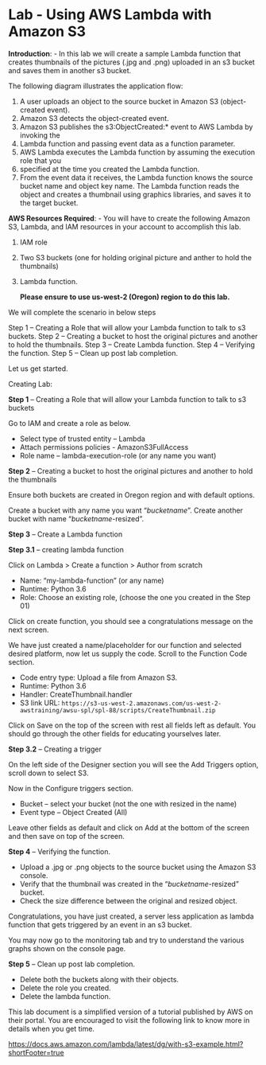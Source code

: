 # Lab - Using AWS Lambda with Amazon S3

**Introduction**: - In this lab we will create a sample Lambda function that creates thumbnails of
the pictures (.jpg and .png) uploaded in an s3 bucket and saves them in another s3 bucket.

The following diagram illustrates the application flow:

1.  A user uploads an object to the source bucket in Amazon S3 (object-created event).
2.  Amazon S3 detects the object-created event.
3.  Amazon S3 publishes the s3:ObjectCreated:\* event to AWS Lambda by invoking the
4.  Lambda function and passing event data as a function parameter.
5.  AWS Lambda executes the Lambda function by assuming the execution role that you
6.  specified at the time you created the Lambda function.
7.  From the event data it receives, the Lambda function knows the source bucket name
    and object key name. The Lambda function reads the object and creates a thumbnail
    using graphics libraries, and saves it to the target bucket.

**AWS Resources Required**: - You will have to create the following Amazon S3, Lambda, and IAM
    resources in your account to accomplish this lab.

1.  IAM role
2.  Two S3 buckets (one for holding original picture and anther to hold the thumbnails)
3.  Lambda function.

    **Please ensure to use us-west-2 (Oregon) region to do this lab.**

We will complete the scenario in below steps

Step 1 – Creating a Role that will allow your Lambda function to talk to s3 buckets.
Step 2 – Creating a bucket to host the original pictures and another to hold the thumbnails.
Step 3 – Create Lambda function.
Step 4 – Verifying the function.
Step 5 – Clean up post lab completion.

Let us get started.

Creating Lab:

**Step 1** – Creating a Role that will allow your Lambda function to talk to s3 buckets

Go to IAM and create a role as below.

-   Select type of trusted entity – Lambda
-   Attach permissions policies - AmazonS3FullAccess
-   Role name – lambda-execution-role (or any name you want)

**Step 2** – Creating a bucket to host the original pictures and another to hold the thumbnails

Ensure both buckets are created in Oregon region and with default options.

Create a bucket with any name you want “_bucketname_”.
Create another bucket with name “_bucketname_-resized”.

**Step 3** – Create a Lambda function

**Step 3.1** – creating lambda function

Click on Lambda > Create a function > Author from scratch

-   Name: “my-lambda-function” (or any name)
-   Runtime: Python 3.6
-   Role: Choose an existing role, (choose the one you created in the Step 01)

Click on create function, you should see a congratulations message on the next screen.

We have just created a name/placeholder for our function and selected desired platform, now let us supply the code.
Scroll to the Function Code section.

-   Code entry type: Upload a file from Amazon S3.
-   Runtime: Python 3.6
-   Handler: CreateThumbnail.handler
-   S3 link URL: `https://s3-us-west-2.amazonaws.com/us-west-2-awstraining/awsu-spl/spl-88/scripts/CreateThumbnail.zip`

Click on Save on the top of the screen with rest all fields left as default. You should go through the other fields for educating yourselves later.

**Step 3.2** – Creating a trigger

On the left side of the Designer section you will see the Add Triggers option, scroll down to select S3.

Now in the Configure triggers section.

-   Bucket – select your bucket (not the one with resized in the name)
-   Event type – Object Created (All)

Leave other fields as default and click on Add at the bottom of the screen and then save on top of the screen.

**Step 4** – Verifying the function.

-   Upload a .jpg or .png objects to the source bucket using the Amazon S3 console.
-   Verify that the thumbnail was created in the “_bucketname_-resized” bucket.
-   Check the size difference between the original and resized object.

Congratulations, you have just created, a server less application as lambda function that gets triggered by an event in an s3 bucket.

You may now go to the monitoring tab and try to understand the various graphs shown on the console page.

**Step 5** – Clean up post lab completion.

-   Delete both the buckets along with their objects.
-   Delete the role you created.
-   Delete the lambda function.

This lab document is a simplified version of a tutorial published by AWS on their portal. You are encouraged to visit the following link to know more in details when you get time.

<https://docs.aws.amazon.com/lambda/latest/dg/with-s3-example.html?shortFooter=true>
